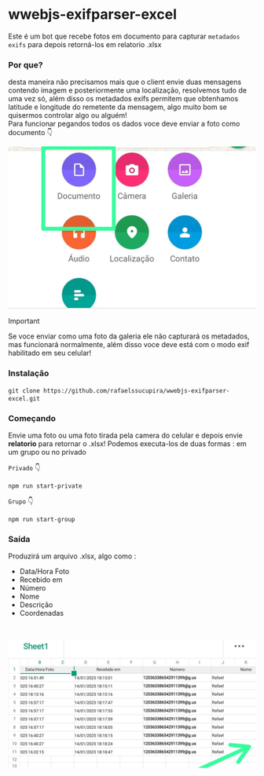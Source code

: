 # wwebjs-exifparser-excel
Este é um bot que recebe fotos em documento para capturar `metadados exifs` para depois retorná-los em relatorio .xlsx<br/>

### Por que?
 desta maneira não precisamos mais que o client envie duas mensagens contendo imagem e posteriormente uma localização, resolvemos tudo de uma vez só, além disso os metadados exifs permitem que obtenhamos latitude e longitude do remetente da mensagem, algo muito bom se quisermos controlar algo ou alguém!<br/>
 Para funcionar pegandos todos os dados voce deve enviar a foto como documento :point_down:<br/>

![Anexando via documento](./exif.jpg)

> [!IMPORTANT]
> Se voce enviar como uma foto da galeria ele não capturará os metadados, mas funcionará normalmente, além disso voce deve está com o modo exif habilitado em seu celular!

### Instalação
```
git clone https://github.com/rafaelssucupira/wwebjs-exifparser-excel.git
```

### Começando
Envie uma foto ou uma foto tirada pela camera do celular e depois envie **relatorio** para retornar o .xlsx!
Podemos executa-los de duas formas : em um grupo ou no privado

`Privado` :point_down:
```
npm run start-private
```
`Grupo` :point_down:
```
npm run start-group
```

### Saída
Produzirá um arquivo .xlsx, algo como :
- Data/Hora Foto
- Recebido em
- Número
- Nome
- Descrição		
- Coordenadas										
<br/>

![relatorio](./report.jpg)
